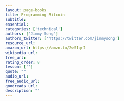 ```yaml
---
layout: page-books
title: Programming Bitcoin
subtitle: 
essential: 
categories: ['technical']
authors: ['Jimmy Song']
authors_twitter: ['https://twitter.com/jimmysong']
resource_url: 
amazon_url: https://amzn.to/2wSIqrI
wikipedia_url: 
free_url: 
rating_order: 8
lesson: ['']
quote: ""
audio_url: 
free_audio_url: 
goodreads_url: 
description: ""
---
```

